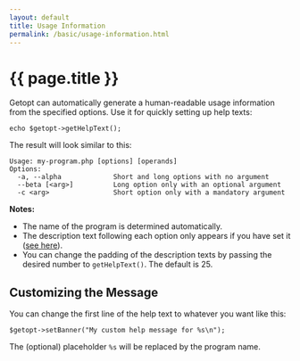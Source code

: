 ```yaml
---
layout: default
title: Usage Information
permalink: /basic/usage-information.html
---
```

# {{ page.title }}

Getopt can automatically generate a human-readable usage information from the specified options. Use it for quickly
setting up help texts:

```php?start_inline=true
echo $getopt->getHelpText();
```

The result will look similar to this:

```
Usage: my-program.php [options] [operands]
Options:
  -a, --alpha             Short and long options with no argument
  --beta [<arg>]          Long option only with an optional argument
  -c <arg>                Short option only with a mandatory argument
```

**Notes:**

 - The name of the program is determined automatically.
 - The description text following each option only appears if you have set it
(<a href="{{ site.baseurl}}/advanced/option-descriptions.html">see here</a>).
 - You can change the padding of the description texts by passing the desired number to `getHelpText()`.
The default is 25.

## Customizing the Message

You can change the first line of the help text to whatever you want like this:

```php?start_inline=true
$getopt->setBanner("My custom help message for %s\n");
```

The (optional) placeholder `%s` will be replaced by the program name.
